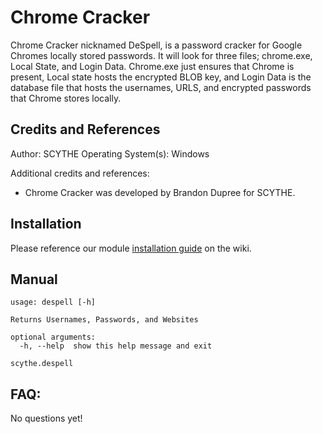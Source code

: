 # Chrome Cracker

Chrome Cracker nicknamed DeSpell, is a password cracker for Google Chromes locally stored passwords. It will look for three files; chrome.exe, Local State, and Login Data. Chrome.exe just ensures that Chrome is present, Local state hosts the encrypted BLOB key, and Login Data is the database file that hosts the usernames, URLS, and encrypted passwords that Chrome stores locally.

## Credits and References

Author: SCYTHE
Operating System(s): Windows

Additional credits and references:
* Chrome Cracker was developed by Brandon Dupree for SCYTHE.

## Installation

Please reference our module [installation guide](https://github.com/scythe-io/community-modules/wiki) on the wiki.

##  Manual

```
usage: despell [-h]

Returns Usernames, Passwords, and Websites

optional arguments:
  -h, --help  show this help message and exit

scythe.despell
```

## FAQ:

No questions yet!
